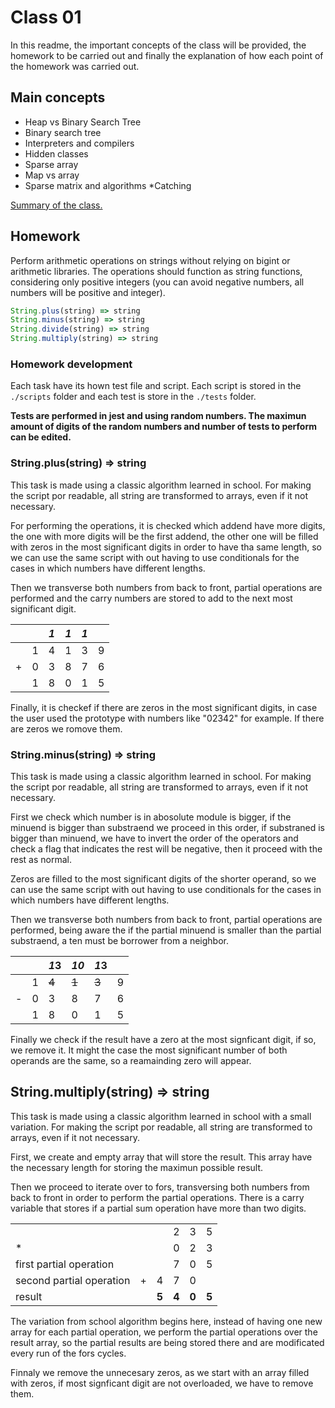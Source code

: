 # Class 01
In this readme, the important concepts of the class will be provided, the homework to be carried out and finally the explanation of how each point of the homework was carried out.

## Main concepts
* Heap vs Binary Search Tree
* Binary search tree
* Interpreters and compilers
* Hidden classes
* Sparse array
* Map vs array
* Sparse matrix and algorithms
*Catching

[Summary of the class.](https://docs.google.com/document/d/1pHbHcZFxaiceiqwmq3UQTkFnHX94ACPrJdoJp2QkU5A/edit?usp=sharing)


## Homework
Perform arithmetic operations on strings without relying on bigint or arithmetic libraries. The operations should function as string functions, considering only positive integers (you can avoid negative numbers, all numbers will be positive and integer).
```js
String.plus(string) => string
String.minus(string) => string
String.divide(string) => string
String.multiply(string) => string
```

### Homework development

Each task have its hown test file and script. Each script is stored in the ```./scripts``` folder and each test is store in the ```./tests``` folder.

__Tests are performed in jest and using random numbers. The maximun amount of digits of the random numbers and number of tests to perform can be edited.__

### String.plus(string) => string 

This task is made using a classic algorithm learned in school. For making the script por readable, all string are transformed to arrays, even if it not necessary.

For performing the operations, it is checked which addend have more digits, the one with more digits will be the first addend, the other one will be filled with zeros in the most significant digits in order to have tha same length, so we can use the same script with out having to use conditionals for the cases in which numbers have different lengths.

Then we transverse both numbers from back to front, partial operations are performed and the carry numbers are stored to add to the next most significant digit.

|    |   | *1* | *1* | *1* |   | 
| -- | --| - | --| --| - |
|    | 1 | 4 | 1 | 3 | 9 |
| +  | 0 | 3 | 8 | 7 | 6 |
|    | 1 | 8 | 0 | 1 | 5 |

Finally, it is checkef if there are zeros in the most significant digits, in case the user used the prototype with numbers like "02342" for example. If there are zeros we romove them.

### String.minus(string) => string 

This task is made using a classic algorithm learned in school. For making the script por readable, all string are transformed to arrays, even if it not necessary.

First we check which number is in abosolute module is bigger, if the minuend is bigger than substraend we proceed in this order, if substraned is bigger than minuend, we have to invert the order of the operators and check a flag that indicates the rest  will be negative, then it proceed with the rest as normal.

Zeros are filled to the most significant digits of the shorter operand, so we can use the same script with out having to use conditionals for the cases in which numbers have different lengths.

Then we transverse both numbers from back to front, partial operations are performed, being aware the if the partial minuend is smaller than the partial substraend, a ten must be borrower from a neighbor.

|    |   | *1*3  | *10*   | *1*3 |   | 
| -- | --| -     | --    | --    | - |
|    | 1 | ~~4~~ | ~~1~~ | ~~3~~ | 9 |
| -  | 0 | 3     | 8     | 7     | 6 |
|    | 1 | 8     | 0     | 1     | 5 |

Finally we check if the result have a zero at the most signficant digit, if so, we remove it. It might the case the most significant number of both operands are the same, so a reamainding zero will appear.

## String.multiply(string) => string
This task is made using a classic algorithm learned in school with a small variation. For making the script por readable, all string are transformed to arrays, even if it not necessary.

First, we create and empty array that will store the result. This array have the necessary length for storing the maximun possible result.

Then we proceed to iterate over to fors, transversing both numbers from back to front in order to perform the partial operations.
There is a carry variable that stores if a partial sum operation have more than two digits. 

|    |   | |  |  |   | 
| -- | --| - | --| --| - |
|    |  |  | 2 | 3 | 5 |
| *  |  |  | 0 | 2 | 3 |
| first partial operation   |  | | 7 | 0 | 5 |
| second partial operation| + | 4| 7 | 0 |  |
|  result  |  | __5__| __4__ | __0__| __5__ |

The variation from school algorithm begins here, instead of having one new array for each partial operation, we perform the partial operations over the result array, so the partial results are being stored there and are modificated every run of the fors cycles.

Finnaly we remove the unnecesary zeros, as we start with an array filled with zeros, if most signficant digit are not overloaded, we have to remove them.